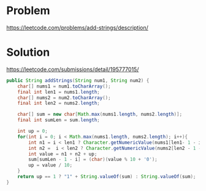 # Problem
https://leetcode.com/problems/add-strings/description/

# Solution

https://leetcode.com/submissions/detail/195777015/

```java
public String addStrings(String num1, String num2) {
    char[] nums1 = num1.toCharArray();
    final int len1 = nums1.length;
    char[] nums2 = num2.toCharArray();
    final int len2 = nums2.length;

    char[] sum = new char[Math.max(nums1.length, nums2.length)];
    final int sumLen = sum.length;

    int up = 0;
    for(int i = 0; i < Math.max(nums1.length, nums2.length); i++){
        int n1 = i < len1 ? Character.getNumericValue(nums1[len1- 1 - i]) : 0;
        int n2 =  i < len2 ? Character.getNumericValue(nums2[len2 - 1 - i]) : 0;
        int value = n1 + n2 + up;
        sum[sumLen - 1 - i] = (char)(value % 10 + '0');
        up = value / 10;
    }
    return up == 1 ? "1" + String.valueOf(sum) : String.valueOf(sum);
}
```
